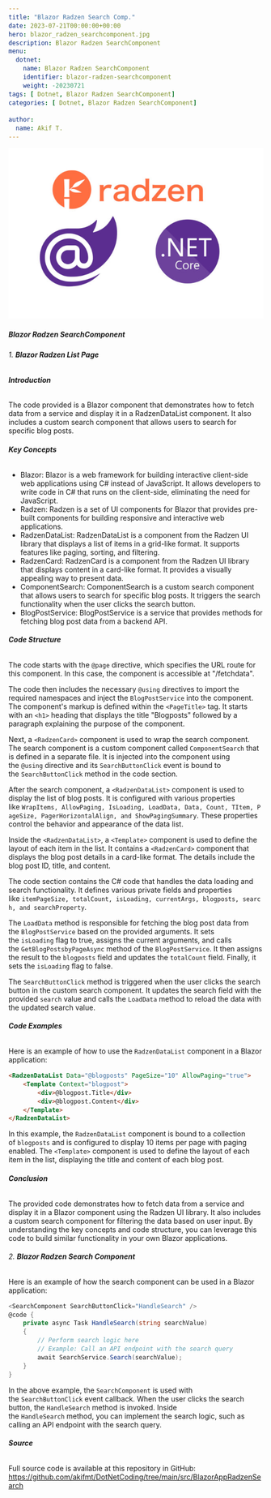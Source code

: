 ```yaml
---
title: "Blazor Radzen Search Comp."
date: 2023-07-21T00:00:00+00:00
hero: blazor_radzen_searchcomponent.jpg
description: Blazor Radzen SearchComponent
menu:
  dotnet:
    name: Blazor Radzen SearchComponent
    identifier: blazor-radzen-searchcomponent
    weight: -20230721
tags: [ Dotnet, Blazor Radzen SearchComponent]
categories: [ Dotnet, Blazor Radzen SearchComponent]

author:
  name: Akif T.
---
```


<p style="text-align: center;">
<img src="blazor_radzen_searchcomponent.jpg" alt="blazor_radzen_searchcomponent" title="blazor_radzen_searchcomponent"><br>
<p>

##### **Blazor Radzen SearchComponent**

###### 1. **Blazor Radzen List Page**

###### **Introduction**
The code provided is a Blazor component that demonstrates how to fetch data from a service and display it in a RadzenDataList component. It also includes a custom search component that allows users to search for specific blog posts.

###### **Key Concepts**
- Blazor: Blazor is a web framework for building interactive client-side web applications using C# instead of JavaScript. It allows developers to write code in C# that runs on the client-side, eliminating the need for JavaScript.
- Radzen: Radzen is a set of UI components for Blazor that provides pre-built components for building responsive and interactive web applications.
- RadzenDataList: RadzenDataList is a component from the Radzen UI library that displays a list of items in a grid-like format. It supports features like paging, sorting, and filtering.
- RadzenCard: RadzenCard is a component from the Radzen UI library that displays content in a card-like format. It provides a visually appealing way to present data.
- ComponentSearch: ComponentSearch is a custom search component that allows users to search for specific blog posts. It triggers the search functionality when the user clicks the search button.
- BlogPostService: BlogPostService is a service that provides methods for fetching blog post data from a backend API.

###### **Code Structure**
The code starts with the `@page` directive, which specifies the URL route for this component. In this case, the component is accessible at "/fetchdata".

The code then includes the necessary `@using` directives to import the required namespaces and inject the `BlogPostService` into the component.
The component's markup is defined within the `<PageTitle>` tag. It starts with an `<h1>` heading that displays the title "Blogposts" followed by a paragraph explaining the purpose of the component.

Next, a `<RadzenCard>` component is used to wrap the search component. The search component is a custom component called `ComponentSearch` that is defined in a separate file. It is injected into the component using the `@using` directive and its `SearchButtonClick` event is bound to the `SearchButtonClick` method in the code section.

After the search component, a `<RadzenDataList>` component is used to display the list of blog posts. It is configured with various properties like `WrapItems, AllowPaging, IsLoading, LoadData, Data, Count, TItem, PageSize, PagerHorizontalAlign, and ShowPagingSummary`. These properties control the behavior and appearance of the data list.

Inside the `<RadzenDataList>`, a `<Template>` component is used to define the layout of each item in the list. It contains a `<RadzenCard>` component that displays the blog post details in a card-like format. The details include the blog post ID, title, and content.

The code section contains the C# code that handles the data loading and search functionality. It defines various private fields and properties like `itemPageSize, totalCount, isLoading, currentArgs, blogposts, search, and searchProperty`.

The `LoadData` method is responsible for fetching the blog post data from the `BlogPostService` based on the provided arguments. It sets the `isLoading` flag to true, assigns the current arguments, and calls the `GetBlogPostsbyPageAsync` method of the `BlogPostService`. It then assigns the result to the `blogposts` field and updates the `totalCount` field. Finally, it sets the `isLoading` flag to false.

The `SearchButtonClick` method is triggered when the user clicks the search button in the custom search component. It updates the search field with the provided `search` value and calls the `LoadData` method to reload the data with the updated search value.

###### **Code Examples**
Here is an example of how to use the `RadzenDataList` component in a Blazor application:
```html
<RadzenDataList Data="@blogposts" PageSize="10" AllowPaging="true">
    <Template Context="blogpost">
        <div>@blogpost.Title</div>
        <div>@blogpost.Content</div>
    </Template>
</RadzenDataList>
```
In this example, the `RadzenDataList` component is bound to a collection of `blogposts` and is configured to display 10 items per page with paging enabled. The `<Template>` component is used to define the layout of each item in the list, displaying the title and content of each blog post.

###### **Conclusion**
The provided code demonstrates how to fetch data from a service and display it in a Blazor component using the Radzen UI library. It also includes a custom search component for filtering the data based on user input. By understanding the key concepts and code structure, you can leverage this code to build similar functionality in your own Blazor applications.

###### 2. **Blazor Radzen Search Component**

Here is an example of how the search component can be used in a Blazor application:
```cs
<SearchComponent SearchButtonClick="HandleSearch" />
@code {
    private async Task HandleSearch(string searchValue)
    {
        // Perform search logic here
        // Example: Call an API endpoint with the search query
        await SearchService.Search(searchValue);
    }
}
```
In the above example, the `SearchComponent` is used with the `SearchButtonClick` event callback. When the user clicks the search button, the `HandleSearch` method is invoked. Inside the `HandleSearch` method, you can implement the search logic, such as calling an API endpoint with the search query.


###### **Source**
Full source code is available at this repository in GitHub: 
https://github.com/akifmt/DotNetCoding/tree/main/src/BlazorAppRadzenSearch